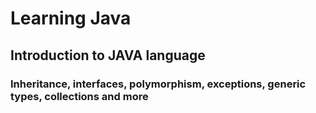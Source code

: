 # Learning Java
## Introduction to JAVA language
### Inheritance, interfaces, polymorphism, exceptions, generic types, collections and more
